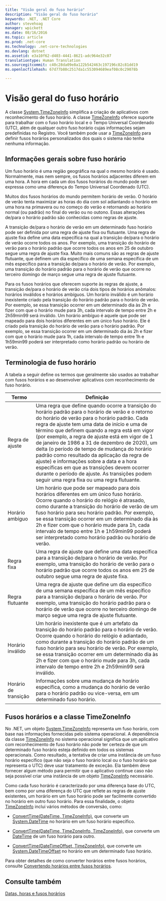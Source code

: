 ```yaml
---
title: "Visão geral do fuso horário"
description: "Visão geral do fuso horário"
keywords: .NET, .NET Core
author: stevehoag
manager: wpickett
ms.date: 08/16/2016
ms.topic: article
ms.prod: .net-core
ms.technology: .net-core-technologies
ms.devlang: dotnet
ms.assetid: e3a10f62-d403-4441-8621-adc964e32c07
translationtype: Human Translation
ms.sourcegitcommit: c40c28da09e8a122b542463c197196c82c81dd19
ms.openlocfilehash: 67d77b80c2517da1c553094689eaf08c0c29078b

---
```


# <a name="time-zone-overview"></a>Visão geral do fuso horário

A classe [System.TimeZoneInfo](xref:System.TimeZoneInfo) simplifica a criação de aplicativos com reconhecimento de fuso horário. A classe [TimeZoneInfo](xref:System.TimeZoneInfo) oferece suporte para trabalhar com o fuso horário local e o Tempo Universal Coordenado (UTC), além de qualquer outro fuso horário cujas informações sejam predefinidas no Registro. Você também pode usar a [TimeZoneInfo](xref:System.TimeZoneInfo) para definir fusos horários personalizados dos quais o sistema não tenha nenhuma informação.

## <a name="time-zone-essentials"></a>Informações gerais sobre fuso horário

Um fuso horário é uma região geográfica na qual o mesmo horário é usado. Normalmente, mas nem sempre, os fusos horários adjacentes diferem em uma hora. A hora em cada um dos fusos horários do mundo pode ser expressa como uma diferença do Tempo Universal Coordenado (UTC).

Muitos dos fusos horários do mundo permitem horário de verão. O horário de verão tenta maximizar as horas do dia com sol adiantando o horário em uma hora na primavera ou no começo do verão e retornando ao horário normal (ou padrão) no final do verão ou no outono. Essas alterações de/para o horário padrão são conhecidas como regras de ajuste.

A transição de/para o horário de verão em um determinado fuso horário pode ser definida por uma regra de ajuste fixa ou flutuante. Uma regra de ajuste fixa define uma data específica na qual a transição de/para o horário de verão ocorre todos os anos. Por exemplo, uma transição do horário de verão para o horário padrão que ocorre todos os anos em 25 de outubro segue uma regra de ajuste fixa. Muito mais comuns são as regras de ajuste flutuante, que definem um dia específico de uma semana específica de um mês específico para a transição de/para o horário de verão. Por exemplo, uma transição do horário padrão para o horário de verão que ocorre no terceiro domingo de março segue uma regra de ajuste flutuante.

Para os fusos horários que oferecem suporte às regras de ajuste, a transição de/para o horário de verão cria dois tipos de horários anômalos: horários inválidos e horários ambíguos. Um horário inválido é um horário inexistente criado pela transição do horário padrão para o horário de verão. Por exemplo, se essa transição ocorrer em um determinado dia às 2h e fizer com que o horário mude para 3h, cada intervalo de tempo entre 2h e 2h59min99 será inválido. Um horário ambíguo é aquele que pode ser mapeado para dois horários diferentes em um único fuso horário. Ele é criado pela transição do horário de verão para o horário padrão. Por exemplo, se essa transição ocorrer em um determinado dia às 2h e fizer com que o horário mude para 1h, cada intervalo de tempo entre 1h e 1h59min99 poderá ser interpretado como horário padrão ou horário de verão. 

## <a name="time-zone-terminology"></a>Terminologia de fuso horário

A tabela a seguir define os termos que geralmente são usados ao trabalhar com fusos horários e ao desenvolver aplicativos com reconhecimento de fuso horário.

Termo | Definição
---- | ----------
Regra de ajuste | Uma regra que define quando ocorre a transição do horário padrão para o horário de verão e o retorno do horário de verão para o horário padrão. Cada regra de ajuste tem uma data de início e uma de término que definem quando a regra está em vigor (por exemplo, a regra de ajuste está em vigor de 1 de janeiro de 1986 a 31 de dezembro de 2020), um delta (o período de tempo de mudança do horário padrão como resultado da aplicação da regra de ajuste) e informações sobre a data e a hora específicas em que as transições devem ocorrer durante o período de ajuste. As transições podem seguir uma regra fixa ou uma regra flutuante.
Horário ambíguo | Um horário que pode ser mapeado para dois horários diferentes em um único fuso horário. Ocorre quando o horário do relógio é atrasado, como durante a transição do horário de verão de um fuso horário para seu horário padrão. Por exemplo, se essa transição ocorrer em um determinado dia às 2h e fizer com que o horário mude para 1h, cada intervalo de tempo entre 1h e 1h59min99 poderá ser interpretado como horário padrão ou horário de verão. 
Regra fixa | Uma regra de ajuste que define uma data específica para a transição de/para o horário de verão. Por exemplo, uma transição do horário de verão para o horário padrão que ocorre todos os anos em 25 de outubro segue uma regra de ajuste fixa.
Regra flutuante | Uma regra de ajuste que define um dia específico de uma semana específica de um mês específico para a transição de/para o horário de verão. Por exemplo, uma transição do horário padrão para o horário de verão que ocorre no terceiro domingo de março segue uma regra de ajuste flutuante.
Horário inválido | Um horário inexistente que é um artefato da transição do horário padrão para o horário de verão. Ocorre quando o horário do relógio é adiantado, como durante a transição do horário padrão de um fuso horário para seu horário de verão. Por exemplo, se essa transição ocorrer em um determinado dia às 2h e fizer com que o horário mude para 3h, cada intervalo de tempo entre 2h e 2h59min99 será inválido.
Horário de transição | Informações sobre uma mudança de horário específica, como a mudança do horário de verão para o horário padrão ou vice-versa, em um determinado fuso horário.

## <a name="time-zones-and-the-timezoneinfo-class"></a>Fusos horários e a classe TimeZoneInfo

No .NET, um objeto [System.TimeZoneInfo](xref:System.TimeZoneInfo) representa um fuso horário, com base nas informações fornecidas pelo sistema operacional. A dependência da classe [TimeZoneInfo](xref:System.TimeZoneInfo) no sistema operacional significa que um aplicativo com reconhecimento de fuso horário não pode ter certeza de que um determinado fuso horário esteja definido em todos os sistemas operacionais. Como resultado, a tentativa de criar uma instância de um fuso horário específico (que não seja o fuso horário local ou o fuso horário que representa o UTC) deve usar tratamento de exceção. Ela também deve fornecer algum método para permitir que o aplicativo continue caso não seja possível criar uma instância de um objeto [TimeZoneInfo](xref:System.TimeZoneInfo) necessário.

Como cada fuso horário é caracterizado por uma diferença base do UTC, bem como por uma diferença do UTC que reflete as regras de ajuste existentes, um horário em um fuso horário pode ser facilmente convertido no horário em outro fuso horário. Para essa finalidade, o objeto [TimeZoneInfo](xref:System.TimeZoneInfo) inclui vários métodos de conversão, como:

* [ConvertTime(DateTime, TimeZoneInfo)](xref:System.TimeZoneInfo.ConvertTime(System.DateTime,System.TimeZoneInfo)), que converte um [System.DateTime](xref:System.DateTime) no horário em um fuso horário específico.

* [ConvertTime(DateTime, TimeZoneInfo, TimeZoneInfo)](xref:System.TimeZoneInfo.ConvertTime(System.DateTime,System.TimeZoneInfo,System.TimeZoneInfo)), que converte um [DateTime](xref:System.DateTime) de um fuso horário para outro.

* [ConvertTime(DateTimeOffset, TimeZoneInfo)](xref:System.TimeZoneInfo.ConvertTime(System.DateTimeOffset,System.TimeZoneInfo)), que converte um [System.DateTimeOffset](xref:System.DateTimeOffset) no horário em um determinado fuso horário. 

Para obter detalhes de como converter horários entre fusos horários, consulte [Convertendo horários entre fusos horários](converting-between-time-zones.md).

## <a name="see-also"></a>Consulte também

[Datas, horas e fusos horários](index.md)


<!--HONumber=Nov16_HO4-->


